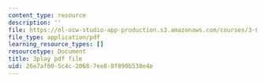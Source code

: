 ```yaml
---
content_type: resource
description: ''
file: https://ol-ocw-studio-app-production.s3.amazonaws.com/courses/3-091sc-introduction-to-solid-state-chemistry-fall-2010/26e7af005c4c20687ee88f890b538e4e_StY_01uUFSY.pdf
file_type: application/pdf
learning_resource_types: []
resourcetype: Document
title: 3play pdf file
uid: 26e7af00-5c4c-2068-7ee8-8f890b538e4e
---
```


